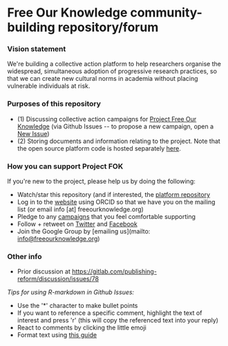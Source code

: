 # Free Our Knowledge community-building repository/forum

### Vision statement
We're building a collective action platform to help researchers organise the widespread, simultaneous adoption of progressive research practices, so that we can create new cultural norms in academia without placing vulnerable individuals at risk.

### Purposes of this repository
* (1) Discussing collective action campaigns for [Project Free Our Knowledge](https://www.freeourknowledge.org/) (via Github Issues -- to propose a new campaign, open a [New Issue](https://github.com/FreeOurKnowledge/documentation/issues/new/choose)) 
* (2) Storing documents and information relating to the project. Note that the open source platform code is hosted separately [here](https://github.com/FreeOurKnowledge/platform).

### How you can support Project FOK
If you're new to the project, please help us by doing the following:
* Watch/star this repository (and if interested, the [platform repository](https://github.com/FreeOurKnowledge/platform/)
* Log in to the [website](https://www.freeourknowledge.org/) using ORCID so that we have you on the mailing list (or email info [at] freeourknowledge.org)
* Pledge to any [campaigns](https://www.freeourknowledge.org/#campaigns) that you feel comfortable supporting
* Follow + retweet on [Twitter](https://twitter.com/projectfok) and [Facebook](https://www.facebook.com/projectFOK/)  
* Join the Google Group by [emailing us](mailto: info@freeourknowledge.org)

### Other info
- Prior discussion at https://gitlab.com/publishing-reform/discussion/issues/78

*Tips for using R-markdown in Github Issues:*
- Use the '\*\' character to make bullet points
- If you want to reference a specific comment, highlight the text of interest and press 'r' (this will copy the referenced text into your reply)
- React to comments by clicking the little emoji
- Format text using [this guide](https://docs.github.com/en/github/writing-on-github/basic-writing-and-formatting-syntax)

